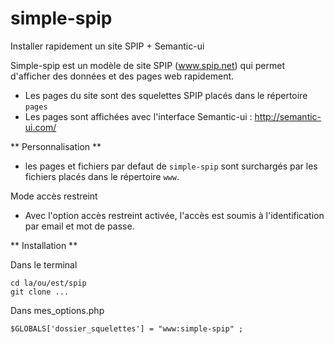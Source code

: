 # simple-spip
Installer rapidement un site SPIP + Semantic-ui


Simple-spip est un modèle de site SPIP (www.spip.net) qui permet d'afficher des données et des pages web rapidement.

- Les pages du site sont des squelettes SPIP placés dans le répertoire `pages`
- Les pages sont affichées avec l'interface Semantic-ui : http://semantic-ui.com/

** Personnalisation **

- les pages et fichiers par defaut de `simple-spip` sont surchargés par les fichiers placés dans le répertoire `www`.

Mode accès restreint
- Avec l'option accès restreint activée, l'accès est soumis à l'identification par email et mot de passe.

** Installation **

Dans le terminal
```
cd la/ou/est/spip
git clone ...
```

Dans mes_options.php
```
$GLOBALS['dossier_squelettes'] = "www:simple-spip" ;
```
